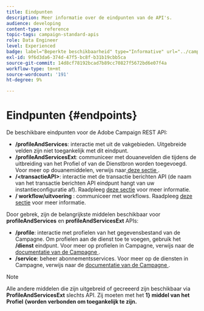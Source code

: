 ```yaml
---
title: Eindpunten
description: Meer informatie over de eindpunten van de API's.
audience: developing
content-type: reference
topic-tags: campaign-standard-apis
role: Data Engineer
level: Experienced
badge: label="Beperkte beschikbaarheid" type="Informative" url="../campaign-standard-migration-home.md" tooltip="Beperkt tot gemigreerde gebruikers in Campaign Standard"
exl-id: 9f6d3da6-374d-47f5-bc8f-b31b19cbb5ca
source-git-commit: 14d8cf78192bcad7b89cc70827f5672bd6e07f4a
workflow-type: tm+mt
source-wordcount: '191'
ht-degree: 9%

---
```


# Eindpunten {#endpoints}

De beschikbare eindpunten voor de Adobe Campaign REST API:

* **/profileAndServices**: interactie met uit de vakgebieden. Uitgebreide velden zijn niet toegankelijk met dit eindpunt.
* **/profileAndServicesExt**: communiceer met douanevelden die tijdens de uitbreiding van het Profiel of van de Dienstbron worden toegevoegd. Voor meer op douanemiddelen, verwijs naar [&#x200B; deze sectie &#x200B;](custom-resources.md).
* **/&lt;transactieAPI>**: interactie met de transactie berichten API (de naam van het transactie berichten API eindpunt hangt van uw instantieconfiguratie af). Raadpleeg [deze sectie](managing-transactional-messages.md) voor meer informatie.
* **/ workflow/uitvoering** : communiceer met workflows. Raadpleeg [deze sectie](controlling-a-workflow.md) voor meer informatie.

Door gebrek, zijn de belangrijkste middelen beschikbaar voor **profileAndServices** en **profileAndServicesExt** APIs:

* **/profile**: interactie met profielen van het gegevensbestand van de Campagne. Om profielen aan de dienst toe te voegen, gebruik het **/dienst** eindpunt. Voor meer op profielen in Campagne, verwijs naar de [&#x200B; documentatie van de Campagne &#x200B;](https://helpx.adobe.com/nl/campaign/standard/audiences/using/about-profiles.html).
* **/service**: beheer abonnementsservices. Voor meer op de diensten in Campagne, verwijs naar de [&#x200B; documentatie van de Campagne &#x200B;](https://helpx.adobe.com/nl/campaign/standard/audiences/using/creating-a-service.html).

>[!NOTE]
>
>Alle andere middelen die zijn uitgebreid of gecreeerd zijn beschikbaar via **ProfileAndServicesExt** slechts API. Zij moeten met het **1&rbrace; middel van het Profiel &lbrace;worden verbonden om toegankelijk te zijn.**
